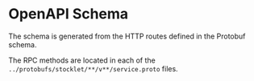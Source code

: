 # OpenAPI Schema

The schema is generated from the HTTP routes defined in the Protobuf schema.

The RPC methods are located in each of the ``../protobufs/stocklet/**/v**/service.proto`` files.

